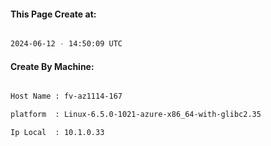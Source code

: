 
   
#### This Page Create at:

```bash

2024-06-12 - 14:50:09 UTC

```

#### Create By Machine:

```bash

Host Name : fv-az1114-167

platform  : Linux-6.5.0-1021-azure-x86_64-with-glibc2.35

Ip Local  : 10.1.0.33

```

